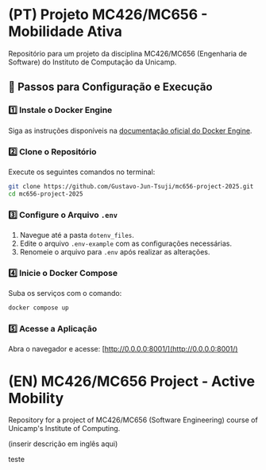 # (PT) Projeto MC426/MC656 - Mobilidade Ativa
Repositório para um projeto da disciplina MC426/MC656 (Engenharia de Software) do Instituto de Computação da Unicamp.

## 🚀 Passos para Configuração e Execução

### 1️⃣ Instale o Docker Engine
Siga as instruções disponíveis na [documentação oficial do Docker Engine](https://docs.docker.com/engine/install/).

### 2️⃣ Clone o Repositório
Execute os seguintes comandos no terminal:
```bash
git clone https://github.com/Gustavo-Jun-Tsuji/mc656-project-2025.git
cd mc656-project-2025
```

### 3️⃣ Configure o Arquivo `.env`
1. Navegue até a pasta `dotenv_files`.
2. Edite o arquivo `.env-example` com as configurações necessárias.
3. Renomeie o arquivo para `.env` após realizar as alterações.

### 4️⃣ Inicie o Docker Compose
Suba os serviços com o comando:
```bash
docker compose up
```

### 5️⃣ Acesse a Aplicação
Abra o navegador e acesse: [http://0.0.0.0:8001/](http://0.0.0.0:8001/)


# (EN) MC426/MC656 Project - Active Mobility
Repository for a project of MC426/MC656 (Software Engineering) course of Unicamp's Institute of Computing.

(inserir descrição em inglês aqui)

teste